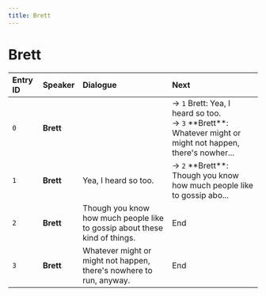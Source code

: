 ```yaml
---
title: Brett
---
```


# Brett


| Entry ID | Speaker | Dialogue | Next |
| :------- | :------ | :------- | :------------ |
| `0` | **Brett** |  | → `1` Brett: Yea, I heard so too\.<br>→ `3` \*\*Brett\*\*: Whatever might or might not happen, there's nowher\.\.\. |
| `1` | **Brett** | Yea, I heard so too\. | → `2` \*\*Brett\*\*: Though you know how much people like to gossip abo\.\.\. |
| `2` | **Brett** | Though you know how much people like to gossip about these kind of things\. | End |
| `3` | **Brett** | Whatever might or might not happen, there's nowhere to run, anyway\. | End |
